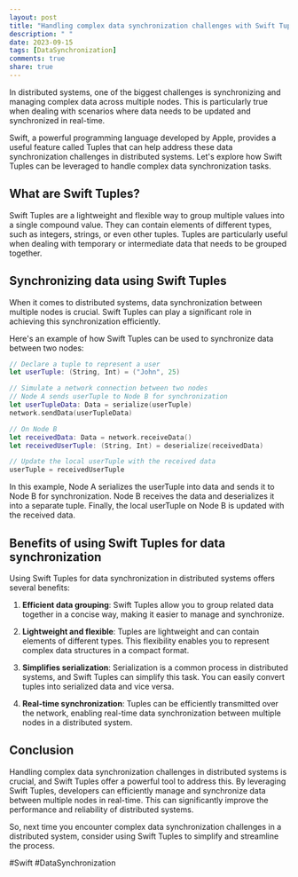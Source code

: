 ```yaml
---
layout: post
title: "Handling complex data synchronization challenges with Swift Tuples in distributed systems."
description: " "
date: 2023-09-15
tags: [DataSynchronization]
comments: true
share: true
---
```


In distributed systems, one of the biggest challenges is synchronizing and managing complex data across multiple nodes. This is particularly true when dealing with scenarios where data needs to be updated and synchronized in real-time.

Swift, a powerful programming language developed by Apple, provides a useful feature called Tuples that can help address these data synchronization challenges in distributed systems. Let's explore how Swift Tuples can be leveraged to handle complex data synchronization tasks.

## What are Swift Tuples?

Swift Tuples are a lightweight and flexible way to group multiple values into a single compound value. They can contain elements of different types, such as integers, strings, or even other tuples. Tuples are particularly useful when dealing with temporary or intermediate data that needs to be grouped together.

## Synchronizing data using Swift Tuples

When it comes to distributed systems, data synchronization between multiple nodes is crucial. Swift Tuples can play a significant role in achieving this synchronization efficiently.

Here's an example of how Swift Tuples can be used to synchronize data between two nodes:

```swift
// Declare a tuple to represent a user
let userTuple: (String, Int) = ("John", 25)

// Simulate a network connection between two nodes
// Node A sends userTuple to Node B for synchronization
let userTupleData: Data = serialize(userTuple)
network.sendData(userTupleData)

// On Node B
let receivedData: Data = network.receiveData()
let receivedUserTuple: (String, Int) = deserialize(receivedData)

// Update the local userTuple with the received data
userTuple = receivedUserTuple
```

In this example, Node A serializes the userTuple into data and sends it to Node B for synchronization. Node B receives the data and deserializes it into a separate tuple. Finally, the local userTuple on Node B is updated with the received data.

## Benefits of using Swift Tuples for data synchronization

Using Swift Tuples for data synchronization in distributed systems offers several benefits:

1. **Efficient data grouping**: Swift Tuples allow you to group related data together in a concise way, making it easier to manage and synchronize.

2. **Lightweight and flexible**: Tuples are lightweight and can contain elements of different types. This flexibility enables you to represent complex data structures in a compact format.

3. **Simplifies serialization**: Serialization is a common process in distributed systems, and Swift Tuples can simplify this task. You can easily convert tuples into serialized data and vice versa.

4. **Real-time synchronization**: Tuples can be efficiently transmitted over the network, enabling real-time data synchronization between multiple nodes in a distributed system.

## Conclusion

Handling complex data synchronization challenges in distributed systems is crucial, and Swift Tuples offer a powerful tool to address this. By leveraging Swift Tuples, developers can efficiently manage and synchronize data between multiple nodes in real-time. This can significantly improve the performance and reliability of distributed systems.

So, next time you encounter complex data synchronization challenges in a distributed system, consider using Swift Tuples to simplify and streamline the process.

#Swift #DataSynchronization